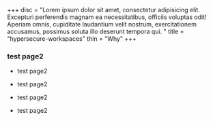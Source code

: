 +++
disc = "Lorem ipsum dolor sit amet, consectetur adipisicing elit. Excepturi perferendis magnam ea necessitatibus, officiis voluptas odit! Aperiam omnis, cupiditate laudantium velit nostrum, exercitationem accusamus, possimus soluta illo deserunt tempora qui. "
title = "hypersecure-workspaces"
thin = "Why"
+++


### test page2

* test page2

* test page2

* test page2

* test page2


